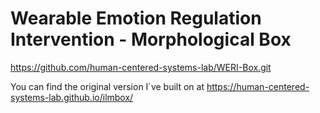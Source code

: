 # Wearable Emotion Regulation Intervention - Morphological Box

https://github.com/human-centered-systems-lab/WERI-Box.git

You can find the original version I`ve built on at https://human-centered-systems-lab.github.io/ilmbox/

